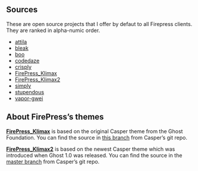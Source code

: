 ## Sources

These are open source projects that I offer by defaut to all Firepress clients. They are ranked in alpha-numic order.

- [attila](https://github.com/zutrinken/attila)
- [bleak](https://github.com/zutrinken/bleak)
- [boo](https://github.com/tenoku/boo)
- [codedaze](https://github.com/chrissainty/codedaze-theme/)
- [crisply](https://github.com/pyrmont/crisply)
- [FirePress_Klimax](https://github.com/firepress-org/FirePress_Klimax)
- [FirePress_Klimax2](https://github.com/firepress-org/FirePress_Klimax2)
- [simply](https://github.com/godofredoninja/simply)
- [stupendous](https://github.com/dcefram/stupendous)
- [vapor-gwei](https://github.com/robinj/gwei)

## About FirePress’s themes

**[FirePress_Klimax](https://github.com/firepress-org/FirePress_Klimax)** is based on the original Casper theme from the Ghost Foundation. You can find the source in [this branch](https://github.com/TryGhost/Casper/tree/1.4) from Casper’s git repo.

**[FirePress_Klimax2](https://github.com/firepress-org/FirePress_Klimax2)** is based on the newest Casper theme which was introduced when Ghost 1.0 was released. You can find the source in the [master branch](https://github.com/TryGhost/Casper/tree/master) from Casper’s git repo.
